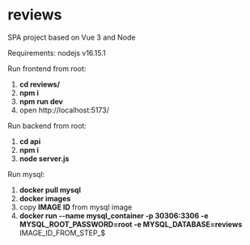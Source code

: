 # reviews
SPA project based on Vue 3 and Node

Requirements:
nodejs v16.15.1

Run frontend from root:
1. **cd reviews/**
2. **npm i**
3. **npm run dev**
4. open http://localhost:5173/


Run backend from root:
1. **cd api**
2. **npm i**
3. **node server.js**

Run mysql:
1. **docker pull mysql**
2. **docker images**
3. copy **IMAGE ID** from mysql image
4. **docker run --name mysql_container -p 30306:3306 -e MYSQL_ROOT_PASSWORD=root -e MYSQL_DATABASE=reviews** IMAGE_ID_FROM_STEP_$
